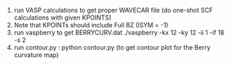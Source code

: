 1. run VASP calculations to get proper WAVECAR file (do one-shot SCF calculations with given KPOINTS)
2. Note that KPOINTs should include Full BZ (ISYM = -1)
3. run vaspberry to get BERRYCURV.dat
   ./vaspberry -kx 12 -ky 12 -ii 1 -if 18 -s 2
5. run contour.py : python contour.py   (to get contour plot for the Berry curvature map)

